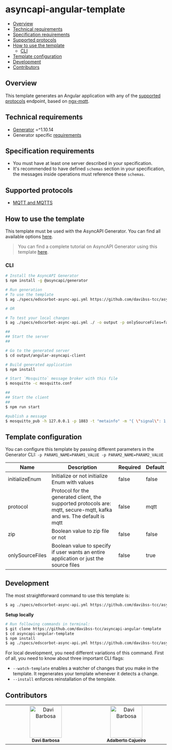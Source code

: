 # asyncapi-angular-template

- [Overview](#overview)
- [Technical requirements](#technical-requirements)
- [Specification requirements](#specification-requirements)
- [Supported protocols](#supported-protocols)
- [How to use the template](#how-to-use-the-template)
  * [CLI](#cli)
- [Template configuration](#template-configuration)
- [Development](#development)
- [Contributors](#contributors)

## Overview

This template generates an Angular application with any of the [supported protocols](#supported-protocols) endpoint, based on [ngx-mqtt](https://github.com/sclausen/ngx-mqtt).

## Technical requirements

- [Generator](https://github.com/asyncapi/generator/) =^1.10.14
- Generator specific [requirements](https://github.com/asyncapi/generator/#requirements)


## Specification requirements

* You must have at least one server described in your specification.
* It's recommended to have defined `schemas` section in your specification, the messages inside operations must reference these `schemas`.

## Supported protocols

* [MQTT and MQTTS](https://en.wikipedia.org/wiki/MQTT)

## How to use the template

This template must be used with the AsyncAPI Generator. You can find all available options [here](https://github.com/asyncapi/generator/).

> You can find a complete tutorial on AsyncAPI Generator using this template [here](https://www.asyncapi.com/docs/tutorials/streetlights). 

### CLI

```bash
# Install the AsyncAPI Generator
$ npm install -g @asyncapi/generator

# Run generation
# To use the template
$ ag ./specs/edscorbot-async-api.yml https://github.com/davibss-tcc/asyncapi-angular-template -o output

# OR

# To test your local changes
$ ag ./specs/edscorbot-async-api.yml ./ -o output -p onlySourceFiles=false

##
## Start the server 
##

# Go to the generated server
$ cd output/angular-asyncapi-client

# Build generated application
$ npm install

# Start `Mosquitto` message broker with this file
$ mosquitto -c mosquitto.conf

##
## Start the client 
##
$ npm run start

#publish a message
$ mosquitto_pub -h 127.0.0.1 -p 1883 -t "metainfo" -m "{ \"signal\": 1, \"name\": \"bot_0\"}" -q 0
```

## Template configuration

You can configure this template by passing different parameters in the Generator CLI: `-p PARAM1_NAME=PARAM1_VALUE -p PARAM2_NAME=PARAM2_VALUE`

|Name|Description|Required|Default|
|---|---|---|---|
|initializeEnum|Initialize or not initialize Enum with values|false|false|
|protocol|Protocol for the generated client, the supported protocols are: mqtt, secure-mqtt, kafka and ws. The default is mqtt|false|mqtt|
|zip|Boolean value to zip file or not|false|false|
|onlySourceFiles|Boolean value to specify if user wants an entire application or just the source files|false|true|

## Development

The most straightforward command to use this template is:
```bash
$ ag ./specs/edscorbot-async-api.yml https://github.com/davibss-tcc/asyncapi-angular-template -o output
```

**Setup locally**

```bash
# Run following commands in terminal:
$ git clone https://github.com/davibss-tcc/asyncapi-angular-template
$ cd asyncapi-angular-template
$ npm install
$ ag ./specs/edscorbot-async-api.yml https://github.com/davibss-tcc/asyncapi-angular-template -o output
```

For local development, you need different variations of this command. First of all, you need to know about three important CLI flags:
- `--watch-template` enables a watcher of changes that you make in the template. It regenerates your template whenever it detects a change.
- `--install` enforces reinstallation of the template.

## Contributors
<table>
  <tbody>
    <tr>
      <td align="center" valign="top" width="14.28%"><a href="http://github.com/davibss"><img src="https://avatars.githubusercontent.com/u/54844612?v=4" width="100px;" alt="Davi Barbosa"/><br /><sub><b>Davi Barbosa</b></sub></a><br /></td>
      <td align="center" valign="top" width="14.28%"><a href="http://github.com/adalbertocajueiro"><img src="https://avatars.githubusercontent.com/u/6329702?v=4" width="100px;" alt="Davi Barbosa"/><br /><sub><b>Adalberto Cajueiro</b></sub></a><br /></td>
    </tr>
  </tbody>
</table>
